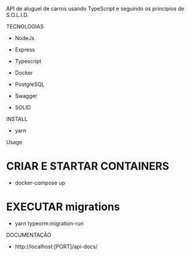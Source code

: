 
API de aluguel de carros usando TypeScript e seguindo os princípios de S.O.L.I.D.

TECNOLOGIAS
 * NodeJs

 * Express

 * Typescript

 * Docker

 * PostgreSQL

 * Swagger

 * SOLID 

INSTALL
  - yarn

Usage
# CRIAR E STARTAR CONTAINERS
  - docker-compose up

# EXECUTAR migrations
  - yarn typeorm:migration-run

DOCUMENTAÇÃO
   - http://localhost:[PORT]/api-docs/

